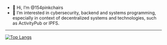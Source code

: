 - 👋 Hi, I’m @154pinkchairs
- 👀 I’m interested in cybersecurity, backend and systems programming, especially in context of decentralized systems and technologies, such as ActivityPub or IPFS.

---

[![Top Langs](https://github-readme-stats.vercel.app/api/top-langs/?username=154pinkchairs&count_private=true&exclude_repo=Sage-Green-GTK---XFCE&langs_count=8?hide=c)](https://github.com/anuraghazra/github-readme-stats)
